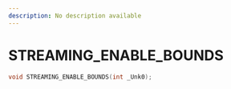 ```yaml
---
description: No description available 
---
```


# STREAMING_ENABLE_BOUNDS

```cpp
void STREAMING_ENABLE_BOUNDS(int _Unk0);
```
